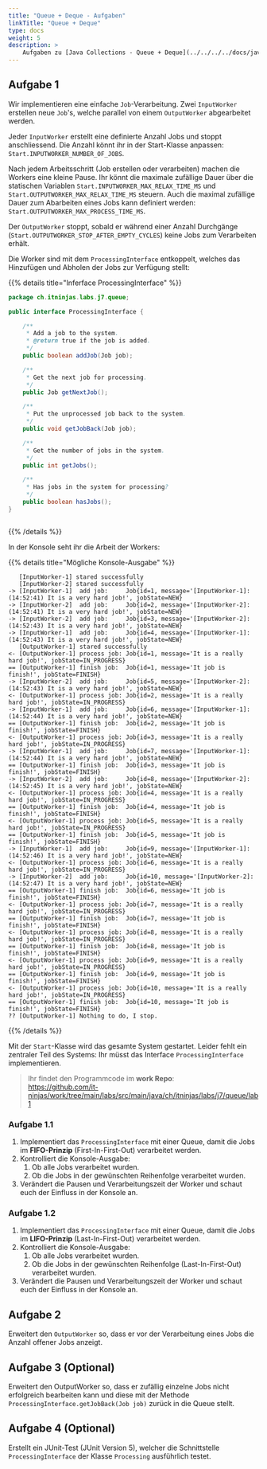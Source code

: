 ```yaml
---
title: "Queue + Deque - Aufgaben"
linkTitle: "Queue + Deque"
type: docs
weight: 5
description: >
    Aufgaben zu [Java Collections - Queue + Deque](../../../../docs/java/java-collections/06_queue)
---
```


## Aufgabe 1

Wir implementieren eine einfache `Job`-Verarbeitung.
Zwei `InputWorker` erstellen neue `Job`'s, welche parallel von einem `OutputWorker` abgearbeitet werden.

Jeder `InputWorker` erstellt eine definierte Anzahl Jobs und stoppt anschliessend. Die Anzahl könnt ihr in der Start-Klasse anpassen: `Start.INPUTWORKER_NUMBER_OF_JOBS`. 


Nach jedem Arbeitsschritt (Job erstellen oder verarbeiten) machen die Workers eine kleine Pause. 
Ihr könnt die maximale zufällige Dauer über die statischen Variablen `Start.INPUTWORKER_MAX_RELAX_TIME_MS` und `Start.OUTPUTWORKER_MAX_RELAX_TIME_MS` steuern. 
Auch die maximal zufällige Dauer zum Abarbeiten eines Jobs kann definiert werden: `Start.OUTPUTWORKER_MAX_PROCESS_TIME_MS`.

Der `OutputWorker` stoppt, sobald er während einer Anzahl Durchgänge (`Start.OUTPUTWORKER_STOP_AFTER_EMPTY_CYCLES`) keine Jobs zum Verarbeiten erhält.

Die Worker sind mit dem `ProcessingInterface` entkoppelt, welches das Hinzufügen und Abholen der Jobs zur Verfügung stellt:

{{% details title="Inferface ProcessingInterface" %}}
```java
package ch.itninjas.labs.j7.queue;

public interface ProcessingInterface {

    /**
     * Add a job to the system.
     * @return true if the job is added.
     */
    public boolean addJob(Job job);

    /**
     * Get the next job for processing.
     */
    public Job getNextJob();

    /**
     * Put the unprocessed job back to the system.
     */
    public void getJobBack(Job job);

    /**
     * Get the number of jobs in the system.
     */
    public int getJobs();

    /**
     * Has jobs in the system for processing?
     */
    public boolean hasJobs();
}



```
{{% /details %}}

In der Konsole seht ihr die Arbeit der Workers:

{{% details title="Mögliche Konsole-Ausgabe" %}}
```text
   [InputWorker-1] stared successfully
   [InputWorker-2] stared successfully
-> [InputWorker-1]  add job:     Job{id=1, message='[InputWorker-1]: (14:52:41) It is a very hard job!', jobState=NEW}
-> [InputWorker-2]  add job:     Job{id=2, message='[InputWorker-2]: (14:52:41) It is a very hard job!', jobState=NEW}
-> [InputWorker-2]  add job:     Job{id=3, message='[InputWorker-2]: (14:52:43) It is a very hard job!', jobState=NEW}
-> [InputWorker-1]  add job:     Job{id=4, message='[InputWorker-1]: (14:52:43) It is a very hard job!', jobState=NEW}
   [OutputWorker-1] stared successfully
<- [OutputWorker-1] process job: Job{id=1, message='It is a really hard job!', jobState=IN_PROGRESS}
== [OutputWorker-1] finish job:  Job{id=1, message='It job is finish!', jobState=FINISH}
-> [InputWorker-2]  add job:     Job{id=5, message='[InputWorker-2]: (14:52:43) It is a very hard job!', jobState=NEW}
<- [OutputWorker-1] process job: Job{id=2, message='It is a really hard job!', jobState=IN_PROGRESS}
-> [InputWorker-1]  add job:     Job{id=6, message='[InputWorker-1]: (14:52:44) It is a very hard job!', jobState=NEW}
== [OutputWorker-1] finish job:  Job{id=2, message='It job is finish!', jobState=FINISH}
<- [OutputWorker-1] process job: Job{id=3, message='It is a really hard job!', jobState=IN_PROGRESS}
-> [InputWorker-1]  add job:     Job{id=7, message='[InputWorker-1]: (14:52:44) It is a very hard job!', jobState=NEW}
== [OutputWorker-1] finish job:  Job{id=3, message='It job is finish!', jobState=FINISH}
-> [InputWorker-2]  add job:     Job{id=8, message='[InputWorker-2]: (14:52:45) It is a very hard job!', jobState=NEW}
<- [OutputWorker-1] process job: Job{id=4, message='It is a really hard job!', jobState=IN_PROGRESS}
== [OutputWorker-1] finish job:  Job{id=4, message='It job is finish!', jobState=FINISH}
<- [OutputWorker-1] process job: Job{id=5, message='It is a really hard job!', jobState=IN_PROGRESS}
== [OutputWorker-1] finish job:  Job{id=5, message='It job is finish!', jobState=FINISH}
-> [InputWorker-1]  add job:     Job{id=9, message='[InputWorker-1]: (14:52:46) It is a very hard job!', jobState=NEW}
<- [OutputWorker-1] process job: Job{id=6, message='It is a really hard job!', jobState=IN_PROGRESS}
-> [InputWorker-2]  add job:     Job{id=10, message='[InputWorker-2]: (14:52:47) It is a very hard job!', jobState=NEW}
== [OutputWorker-1] finish job:  Job{id=6, message='It job is finish!', jobState=FINISH}
<- [OutputWorker-1] process job: Job{id=7, message='It is a really hard job!', jobState=IN_PROGRESS}
== [OutputWorker-1] finish job:  Job{id=7, message='It job is finish!', jobState=FINISH}
<- [OutputWorker-1] process job: Job{id=8, message='It is a really hard job!', jobState=IN_PROGRESS}
== [OutputWorker-1] finish job:  Job{id=8, message='It job is finish!', jobState=FINISH}
<- [OutputWorker-1] process job: Job{id=9, message='It is a really hard job!', jobState=IN_PROGRESS}
== [OutputWorker-1] finish job:  Job{id=9, message='It job is finish!', jobState=FINISH}
<- [OutputWorker-1] process job: Job{id=10, message='It is a really hard job!', jobState=IN_PROGRESS}
== [OutputWorker-1] finish job:  Job{id=10, message='It job is finish!', jobState=FINISH}
?? [OutputWorker-1] Nothing to do, I stop.

```
{{% /details %}}

Mit der `Start`-Klasse wird das gesamte System gestartet.
Leider fehlt ein zentraler Teil des Systems:
Ihr müsst das Interface `ProcessingInterface` implementieren.
  
> Ihr findet den Programmcode im **work Repo**:  
> https://github.com/it-ninjas/work/tree/main/labs/src/main/java/ch/itninjas/labs/j7/queue/lab1

### Aufgabe 1.1

1. Implementiert das `ProcessingInterface` mit einer Queue, damit die Jobs im **FIFO-Prinzip** (First-In-First-Out) verarbeitet werden.
2. Kontrolliert die Konsole-Ausgabe:
   1. Ob alle Jobs verarbeitet wurden.
   2. Ob die Jobs in der gewünschten Reihenfolge verarbeitet wurden.
3. Verändert die Pausen und Verarbeitungszeit der Worker und schaut euch der Einfluss in der Konsole an.

### Aufgabe 1.2

1. Implementiert das `ProcessingInterface` mit einer Queue, damit die Jobs im **LIFO-Prinzip** (Last-In-First-Out) verarbeitet werden.
2. Kontrolliert die Konsole-Ausgabe:
    1. Ob alle Jobs verarbeitet wurden.
    2. Ob die Jobs in der gewünschten Reihenfolge (Last-In-First-Out) verarbeitet wurden.
3. Verändert die Pausen und Verarbeitungszeit der Worker und schaut euch der Einfluss in der Konsole an.

## Aufgabe 2
Erweitert den `OutputWorker` so, dass er vor der Verarbeitung eines Jobs die Anzahl offener Jobs anzeigt.

## Aufgabe 3 (Optional)

Erweitert den OutputWorker so, dass er zufällig einzelne Jobs nicht erfolgreich bearbeiten kann und diese mit der Methode `ProcessingInterface.getJobBack(Job job)` zurück in die Queue stellt.

## Aufgabe 4 (Optional)

Erstellt ein JUnit-Test (JUnit Version 5), welcher die Schnittstelle `ProcessingInterface` der Klasse `Processing` ausführlich testet.
